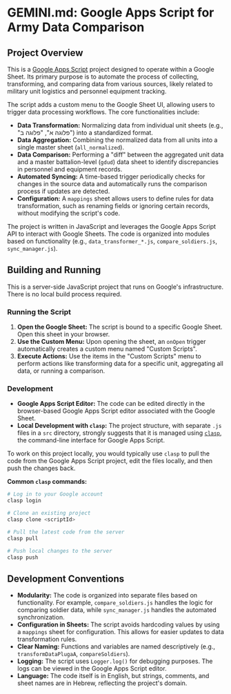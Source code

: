 # GEMINI.md: Google Apps Script for Army Data Comparison

## Project Overview

This is a [Google Apps Script](https://developers.google.com/apps-script) project designed to operate within a Google Sheet. Its primary purpose is to automate the process of collecting, transforming, and comparing data from various sources, likely related to military unit logistics and personnel equipment tracking.

The script adds a custom menu to the Google Sheet UI, allowing users to trigger data processing workflows. The core functionalities include:

*   **Data Transformation:** Normalizing data from individual unit sheets (e.g., "פלוגה א", "פלוגה ב") into a standardized format.
*   **Data Aggregation:** Combining the normalized data from all units into a single master sheet (`all_normalized`).
*   **Data Comparison:** Performing a "diff" between the aggregated unit data and a master battalion-level (`gdud`) data sheet to identify discrepancies in personnel and equipment records.
*   **Automated Syncing:** A time-based trigger periodically checks for changes in the source data and automatically runs the comparison process if updates are detected.
*   **Configuration:** A `mappings` sheet allows users to define rules for data transformation, such as renaming fields or ignoring certain records, without modifying the script's code.

The project is written in JavaScript and leverages the Google Apps Script API to interact with Google Sheets. The code is organized into modules based on functionality (e.g., `data_transformer_*.js`, `compare_soldiers.js`, `sync_manager.js`).

## Building and Running

This is a server-side JavaScript project that runs on Google's infrastructure. There is no local build process required.

### Running the Script

1.  **Open the Google Sheet:** The script is bound to a specific Google Sheet. Open this sheet in your browser.
2.  **Use the Custom Menu:** Upon opening the sheet, an `onOpen` trigger automatically creates a custom menu named "Custom Scripts".
3.  **Execute Actions:** Use the items in the "Custom Scripts" menu to perform actions like transforming data for a specific unit, aggregating all data, or running a comparison.

### Development

*   **Google Apps Script Editor:** The code can be edited directly in the browser-based Google Apps Script editor associated with the Google Sheet.
*   **Local Development with `clasp`:** The project structure, with separate `.js` files in a `src` directory, strongly suggests that it is managed using [`clasp`](https://github.com/google/clasp), the command-line interface for Google Apps Script.

To work on this project locally, you would typically use `clasp` to pull the code from the Google Apps Script project, edit the files locally, and then push the changes back.

**Common `clasp` commands:**

```bash
# Log in to your Google account
clasp login

# Clone an existing project
clasp clone <scriptId>

# Pull the latest code from the server
clasp pull

# Push local changes to the server
clasp push
```

## Development Conventions

*   **Modularity:** The code is organized into separate files based on functionality. For example, `compare_soldiers.js` handles the logic for comparing soldier data, while `sync_manager.js` handles the automated synchronization.
*   **Configuration in Sheets:** The script avoids hardcoding values by using a `mappings` sheet for configuration. This allows for easier updates to data transformation rules.
*   **Clear Naming:** Functions and variables are named descriptively (e.g., `transformDataPlugaA`, `compareSoldiers`).
*   **Logging:** The script uses `Logger.log()` for debugging purposes. The logs can be viewed in the Google Apps Script editor.
*   **Language:** The code itself is in English, but strings, comments, and sheet names are in Hebrew, reflecting the project's domain.
